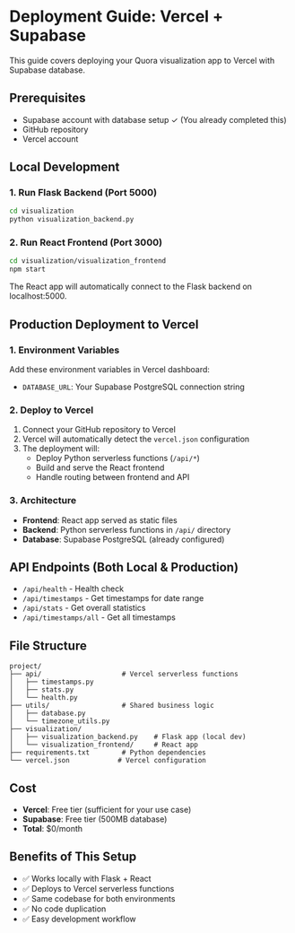 # Deployment Guide: Vercel + Supabase

This guide covers deploying your Quora visualization app to Vercel with Supabase database.

## Prerequisites
- Supabase account with database setup ✓ (You already completed this)
- GitHub repository
- Vercel account

## Local Development

### 1. Run Flask Backend (Port 5000)
```bash
cd visualization
python visualization_backend.py
```

### 2. Run React Frontend (Port 3000)
```bash
cd visualization/visualization_frontend
npm start
```

The React app will automatically connect to the Flask backend on localhost:5000.

## Production Deployment to Vercel

### 1. Environment Variables
Add these environment variables in Vercel dashboard:
- `DATABASE_URL`: Your Supabase PostgreSQL connection string

### 2. Deploy to Vercel
1. Connect your GitHub repository to Vercel
2. Vercel will automatically detect the `vercel.json` configuration
3. The deployment will:
   - Deploy Python serverless functions (`/api/*`)
   - Build and serve the React frontend
   - Handle routing between frontend and API

### 3. Architecture
- **Frontend**: React app served as static files
- **Backend**: Python serverless functions in `/api/` directory
- **Database**: Supabase PostgreSQL (already configured)

## API Endpoints (Both Local & Production)
- `/api/health` - Health check
- `/api/timestamps` - Get timestamps for date range
- `/api/stats` - Get overall statistics
- `/api/timestamps/all` - Get all timestamps

## File Structure
```
project/
├── api/                    # Vercel serverless functions
│   ├── timestamps.py
│   ├── stats.py
│   └── health.py
├── utils/                  # Shared business logic
│   ├── database.py
│   └── timezone_utils.py
├── visualization/
│   ├── visualization_backend.py    # Flask app (local dev)
│   └── visualization_frontend/     # React app
├── requirements.txt        # Python dependencies
└── vercel.json            # Vercel configuration
```

## Cost
- **Vercel**: Free tier (sufficient for your use case)
- **Supabase**: Free tier (500MB database)
- **Total**: $0/month

## Benefits of This Setup
- ✅ Works locally with Flask + React
- ✅ Deploys to Vercel serverless functions
- ✅ Same codebase for both environments
- ✅ No code duplication
- ✅ Easy development workflow